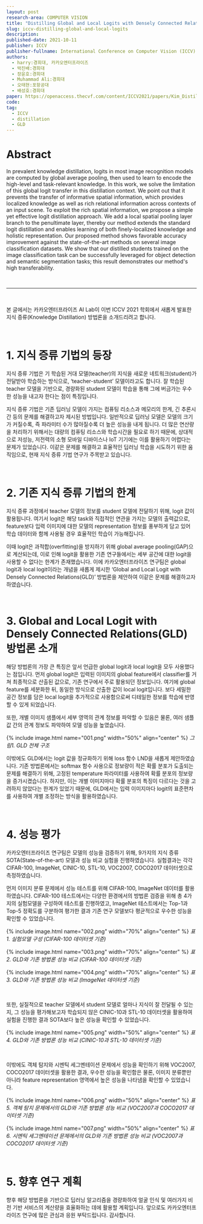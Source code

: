 ```yaml
---
layout: post
research-area: COMPUTER VISION
title: "Distilling Global and Local Logits with Densely Connected Relations"
slug: iccv-distilling-global-and-local-logits
description:
published-date: 2021-10-11
publisher: ICCV
publisher-fullname: International Conference on Computer Vision (ICCV)
authors:
  - harry:경희대, 카카오엔터프라이즈
  - 박진배:경희대
  - 장윤호:경희대
  - Muhammad Ali:경희대
  - 오태현:포항공대
  - 배성호:경희대
paper: https://openaccess.thecvf.com/content/ICCV2021/papers/Kim_Distilling_Global_and_Local_Logits_With_Densely_Connected_Relations_ICCV_2021_paper.pdf
code:
tag:
  - ICCV
  - distillation
  - GLD
---
```


# Abstract

In prevalent knowledge distillation, logits in most image recognition models are computed by global average pooling, then used to learn to encode the high-level and task-relevant knowledge. In this work, we solve the limitation of this global logit transfer in this distillation context. We point out that it prevents the transfer of informative spatial information, which provides localized knowledge as well as rich relational information across contexts of an input scene. To exploit the rich spatial information, we propose a simple yet effective logit distillation approach. We add a local spatial pooling layer branch to the penultimate layer, thereby our method extends the standard logit distillation and enables learning of both finely-localized knowledge and holistic representation. Our proposed method shows favorable accuracy improvement against the state-of-the-art methods on several image classification datasets. We show that our distilled students trained on the image classification task can be successfully leveraged for object detection and semantic segmentation tasks; this result demonstrates our method's high transferability.

<br/>

***

<br/>

본 글에서는 카카오엔터프라이즈 AI Lab이 이번 ICCV 2021 학회에서 새롭게 발표한 지식 증류(Knowledge Distillation) 방법론을 소개드리려고 합니다.

<br/>

# 1. 지식 증류 기법의 등장

지식 증류 기법은 기 학습된 거대 모델(teacher)의 지식을 새로운 네트워크(student)가 전달받아 학습하는 방식으로, ‘teacher-student’ 모델이라고도 합니다. 잘 학습된 teacher 모델을 기반으로, 경량화된 student 모델이 학습을 통해 그에 버금가는 우수한 성능을 내고자 한다는 점이 특징입니다.

지식 증류 기법은 기존 딥러닝 모델이 가지는 컴퓨팅 리소스과 메모리의 한계, 긴 추론시간 등의 문제를 해결하고자 제시된 방법입니다. 일반적으로 딥러닝 모델은 모델의 크기가 커질수록, 즉 파라미터 수가 많아질수록 더 높은 성능을 내게 됩니다. 더 많은 연산량을 처리하기 위해서는 대량의 컴퓨팅 리소스와 학습시간을 필요로 하기 때문에, 상대적으로 저성능, 저전력의 소형 모바일 디바이스나 IoT 기기에는 이를 활용하기 어렵다는 문제가 있었습니다. 이같은 문제를 해결하고 효율적인 딥러닝 학습을 시도하기 위한 움직임으로, 현재 지식 증류 기법 연구가 주목받고 있습니다.

<br/>

# 2. 기존 지식 증류 기법의 한계

지식 증류 과정에서 teacher 모델의 정보를 student 모델에 전달하기 위해, logit 값이 활용됩니다. 여기서 logit은 해당 task와 직접적인 연관을 가지는 모델의 출력값으로, feature보다 입력 이미지에 대한 모델의 representation 정보를 풍부하게 담고 있어 학습 데이터와 함께 사용될 경우 효율적인 학습이 가능해집니다.

이때 logit은 과적합(overfitting)을 방지하기 위해 global average pooling(GAP)으로 계산되는데, 이로 인해 logit을 활용한 기존 연구들에서는 세부 공간에 대한 logit을 사용할 수 없다는 한계가 존재했습니다. 이에 카카오엔터프라이즈 연구팀은 global logit과 local logit이라는 개념을 새롭게 제시한 ‘Global and Local Logit with Densely Connected Relations(GLD)’ 방법론을 제안하여 이같은 문제를 해결하고자 하였습니다.

<br/>

# 3. Global and Local Logit with Densely Connected Relations(GLD) 방법론 소개

해당 방법론의 가장 큰 특징은 앞서 언급한 global logit과 local logit을 모두 사용했다는 점입니다. 먼저 global logit은 입력된 이미지의 global feature에서 classifier를 거쳐 최종적으로 산출된 값으로, 기존 연구에서 주로 활용되던 정보입니다. 여기에 global feature를 세분화한 뒤, 동일한 방식으로 산출한 값이 local logit입니다. 보다 세밀한 공간 정보를 담은 local logit을 추가적으로 사용함으로써 디테일한 정보를 학습에 반영할 수 있게 되었습니다.

또한, 개별 이미지 샘플에서 세부 영역의 관계 정보를 파악할 수 있음은 물론, 여러 샘플값 간의 관계 정보도 파악하여 모델 성능을 높였습니다.

{% include image.html name="001.png" width="50%" align="center" %}
<em class="center">그림1. GLD 전체 구조</em>

이밖에도 GLD에서는 logit 값을 정규화하기 위해 loss 함수 LND을 새롭게 제안하였습니다. 기존 방법론에서는 softmax 함수 사용으로 정보량이 적은 확률 분포가 도출되는 문제를 해결하기 위해, 고정된 temperature 파라미터를 사용하여 확률 분포의 정보량을 증가시켰습니다. 하지만, 이는 개별 이미지마다 확률 분포의 특징이 다르다는 것을 고려하지 않았다는 한계가 있었기 때문에, GLD에서는 입력 이미지마다 logit의 표준편차를 사용하여 개별 조정하는 방식을 활용하였습니다.

<br/>

# 4. 성능 평가

카카오엔터프라이즈 연구팀은 모델의 성능을 검증하기 위해, 9가지의 지식 증류 SOTA(State-of-the-art) 모델과 성능 비교 실험을 진행하였습니다. 실험결과는 각각 CIFAR-100, ImageNet, CINIC-10, STL-10, VOC2007, COCO2017 데이터셋으로 측정하였습니다.

먼저 이미지 분류 문제에서 성능 테스트를 위해 CIFAR-100, ImageNet 데이터를 활용하였습니다. CIFAR-100 테스트에서는 다양한 환경에서의 방법론 검증을 위해 총 4가지의 실험모델을 구성하여 테스트를 진행하였고, ImageNet 테스트에서는 Top-1과 Top-5 정확도를 구분하여 평가한 결과 기존 연구 모델보다 평균적으로 우수한 성능을 확인할 수 있었습니다.

{% include image.html name="002.png" width="70%" align="center" %}
<em class="center">표1. 실험모델 구성 (CIFAR-100 데이터셋 기준)</em>

{% include image.html name="003.png" width="70%" align="center" %}
<em class="center">표2. GLD와 기존 방법론 성능 비교 (CIFAR-100 데이터셋 기준)</em>

{% include image.html name="004.png" width="70%" align="center" %}
<em class="center">표3. GLD와 기존 방법론 성능 비교 (ImageNet 데이터셋 기준)</em>

<br/>

또한, 실질적으로 teacher 모델에서 student 모델로 얼마나 지식이 잘 전달될 수 있는지, 그 성능을 평가해보고자 학습되지 않은 CINIC-10과 STL-10 데이터셋을 활용하여 실험을 진행한 결과 SOTA보다 높은 성능을 확인할 수 있었습니다.

{% include image.html name="005.png" width="50%" align="center" %}
<em class="center">표4. GLD와 기존 방법론 성능 비교 (CINIC-10과 STL-10 데이터셋 기준)</em>

<br/>

이밖에도 객체 탐지와 시멘틱 세그멘테이션 문제에서 성능을 확인하기 위해 VOC2007, COCO2017 데이터셋을 활용한 결과, 우수한 성능을 확인함은 물론, 이미지 분류뿐만 아니라 feature representation 영역에서 높은 성능을 나타냄을 확인할 수 있었습니다.

{% include image.html name="006.png" width="50%" align="center" %}
<em class="center">표5. 객체 탐지 문제에서의 GLD와 기존 방법론 성능 비교 (VOC2007과 COCO2017 데이터셋 기준)</em>

{% include image.html name="007.png" width="50%" align="center" %}
<em class="center">표6. 시멘틱 세그멘테이션 문제에서의 GLD와 기존 방법론 성능 비교 (VOC2007과 COCO2017 데이터셋 기준)</em>

<br/>

# 5. 향후 연구 계획

향후 해당 방법론을 기반으로 딥러닝 알고리즘을 경량화하여 얼굴 인식 및 여러가지 비전 기반 서비스의 계산량을 효율화하는 데에 활용할 계획입니다. 앞으로도 카카오엔터프라이즈 연구에 많은 관심과 응원 부탁드립니다. 감사합니다.
